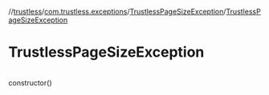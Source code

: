 //[trustless](../../../index.md)/[com.trustless.exceptions](../index.md)/[TrustlessPageSizeException](index.md)/[TrustlessPageSizeException](-trustless-page-size-exception.md)

# TrustlessPageSizeException

\
constructor()
